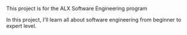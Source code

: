 This project is for the ALX Software Engineering program

In this project, I'll learn all about software engineering from beginner to expert level. 
